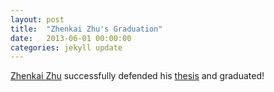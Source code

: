 ```yaml
---
layout: post
title:  "Zhenkai Zhu's Graduation"
date:   2013-06-01 00:00:00
categories: jekyll update
---
```

[Zhenkai Zhu][name] successfully defended his [thesis][thesis] and graduated!


[name]:					http://irl.cs.ucla.edu/~zhenkai/
[thesis]:				https://irl.cs.ucla.edu/theses.html


